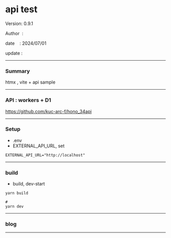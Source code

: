 ﻿# api test

 Version: 0.9.1

 Author  :

 date    : 2024/07/01 

 update  :

***
### Summary

htmx , vite + api sample

***
### API : workers + D1

https://github.com/kuc-arc-f/hono_34api

***
### Setup

* .env
* EXTERNAL_API_URL, set

```
EXTERNAL_API_URL="http://localhost"
```
***
### build

* build, dev-start

```
yarn build

#
yarn dev
```
***
### blog 

***


